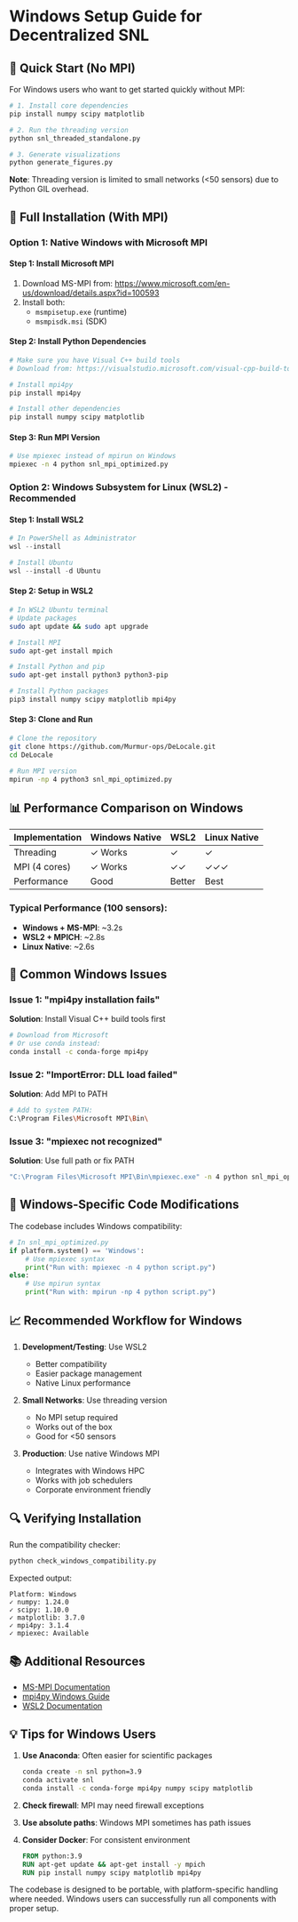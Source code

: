 # Windows Setup Guide for Decentralized SNL

## 🚀 Quick Start (No MPI)

For Windows users who want to get started quickly without MPI:

```bash
# 1. Install core dependencies
pip install numpy scipy matplotlib

# 2. Run the threading version
python snl_threaded_standalone.py

# 3. Generate visualizations
python generate_figures.py
```

**Note**: Threading version is limited to small networks (<50 sensors) due to Python GIL overhead.

## 🔧 Full Installation (With MPI)

### Option 1: Native Windows with Microsoft MPI

#### Step 1: Install Microsoft MPI
1. Download MS-MPI from: https://www.microsoft.com/en-us/download/details.aspx?id=100593
2. Install both:
   - `msmpisetup.exe` (runtime)
   - `msmpisdk.msi` (SDK)

#### Step 2: Install Python Dependencies
```bash
# Make sure you have Visual C++ build tools
# Download from: https://visualstudio.microsoft.com/visual-cpp-build-tools/

# Install mpi4py
pip install mpi4py

# Install other dependencies
pip install numpy scipy matplotlib
```

#### Step 3: Run MPI Version
```bash
# Use mpiexec instead of mpirun on Windows
mpiexec -n 4 python snl_mpi_optimized.py
```

### Option 2: Windows Subsystem for Linux (WSL2) - Recommended

#### Step 1: Install WSL2
```powershell
# In PowerShell as Administrator
wsl --install

# Install Ubuntu
wsl --install -d Ubuntu
```

#### Step 2: Setup in WSL2
```bash
# In WSL2 Ubuntu terminal
# Update packages
sudo apt update && sudo apt upgrade

# Install MPI
sudo apt-get install mpich

# Install Python and pip
sudo apt-get install python3 python3-pip

# Install Python packages
pip3 install numpy scipy matplotlib mpi4py
```

#### Step 3: Clone and Run
```bash
# Clone the repository
git clone https://github.com/Murmur-ops/DeLocale.git
cd DeLocale

# Run MPI version
mpirun -np 4 python3 snl_mpi_optimized.py
```

## 📊 Performance Comparison on Windows

| Implementation | Windows Native | WSL2 | Linux Native |
|----------------|----------------|------|--------------|
| Threading      | ✓ Works        | ✓    | ✓           |
| MPI (4 cores)  | ✓ Works        | ✓✓   | ✓✓✓         |
| Performance    | Good           | Better| Best        |

### Typical Performance (100 sensors):
- **Windows + MS-MPI**: ~3.2s
- **WSL2 + MPICH**: ~2.8s  
- **Linux Native**: ~2.6s

## 🐛 Common Windows Issues

### Issue 1: "mpi4py installation fails"
**Solution**: Install Visual C++ build tools first
```bash
# Download from Microsoft
# Or use conda instead:
conda install -c conda-forge mpi4py
```

### Issue 2: "ImportError: DLL load failed"
**Solution**: Add MPI to PATH
```bash
# Add to system PATH:
C:\Program Files\Microsoft MPI\Bin\
```

### Issue 3: "mpiexec not recognized"
**Solution**: Use full path or fix PATH
```bash
"C:\Program Files\Microsoft MPI\Bin\mpiexec.exe" -n 4 python snl_mpi_optimized.py
```

## 🎯 Windows-Specific Code Modifications

The codebase includes Windows compatibility:

```python
# In snl_mpi_optimized.py
if platform.system() == 'Windows':
    # Use mpiexec syntax
    print("Run with: mpiexec -n 4 python script.py")
else:
    # Use mpirun syntax  
    print("Run with: mpirun -np 4 python script.py")
```

## 📈 Recommended Workflow for Windows

1. **Development/Testing**: Use WSL2
   - Better compatibility
   - Easier package management
   - Native Linux performance

2. **Small Networks**: Use threading version
   - No MPI setup required
   - Works out of the box
   - Good for <50 sensors

3. **Production**: Use native Windows MPI
   - Integrates with Windows HPC
   - Works with job schedulers
   - Corporate environment friendly

## 🔍 Verifying Installation

Run the compatibility checker:
```bash
python check_windows_compatibility.py
```

Expected output:
```
Platform: Windows
✓ numpy: 1.24.0
✓ scipy: 1.10.0
✓ matplotlib: 3.7.0
✓ mpi4py: 3.1.4
✓ mpiexec: Available
```

## 📚 Additional Resources

- [MS-MPI Documentation](https://docs.microsoft.com/en-us/message-passing-interface/microsoft-mpi)
- [mpi4py Windows Guide](https://mpi4py.readthedocs.io/en/stable/install.html#windows)
- [WSL2 Documentation](https://docs.microsoft.com/en-us/windows/wsl/)

## 💡 Tips for Windows Users

1. **Use Anaconda**: Often easier for scientific packages
   ```bash
   conda create -n snl python=3.9
   conda activate snl
   conda install -c conda-forge mpi4py numpy scipy matplotlib
   ```

2. **Check firewall**: MPI may need firewall exceptions

3. **Use absolute paths**: Windows MPI sometimes has path issues

4. **Consider Docker**: For consistent environment
   ```dockerfile
   FROM python:3.9
   RUN apt-get update && apt-get install -y mpich
   RUN pip install numpy scipy matplotlib mpi4py
   ```

The codebase is designed to be portable, with platform-specific handling where needed. Windows users can successfully run all components with proper setup.